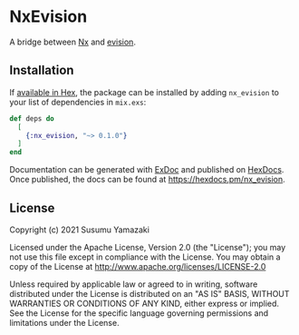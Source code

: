 # NxEvision

A bridge between [Nx](https://github.com/elixir-nx/nx) and [evision](https://github.com/cocoa-xu/evision).

## Installation

If [available in Hex](https://hex.pm/docs/publish), the package can be installed
by adding `nx_evision` to your list of dependencies in `mix.exs`:

```elixir
def deps do
  [
    {:nx_evision, "~> 0.1.0"}
  ]
end
```

Documentation can be generated with [ExDoc](https://github.com/elixir-lang/ex_doc)
and published on [HexDocs](https://hexdocs.pm). Once published, the docs can
be found at <https://hexdocs.pm/nx_evision>.

## License

Copyright (c) 2021 Susumu Yamazaki

Licensed under the Apache License, Version 2.0 (the "License"); you may not use this file except in compliance with the License. You may obtain a copy of the License at http://www.apache.org/licenses/LICENSE-2.0

Unless required by applicable law or agreed to in writing, software distributed under the License is distributed on an "AS IS" BASIS, WITHOUT WARRANTIES OR CONDITIONS OF ANY KIND, either express or implied. See the License for the specific language governing permissions and limitations under the License.
